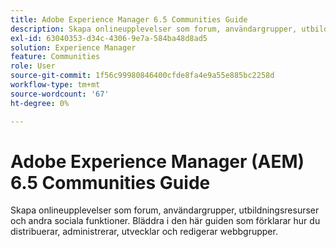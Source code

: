 ```yaml
---
title: Adobe Experience Manager 6.5 Communities Guide
description: Skapa onlineupplevelser som forum, användargrupper, utbildningsresurser och andra sociala funktioner. Bläddra i den här guiden som förklarar hur du distribuerar, administrerar, utvecklar och redigerar webbgrupper.
exl-id: 63040353-d34c-4306-9e7a-584ba48d8ad5
solution: Experience Manager
feature: Communities
role: User
source-git-commit: 1f56c99980846400cfde8fa4e9a55e885bc2258d
workflow-type: tm+mt
source-wordcount: '67'
ht-degree: 0%

---
```


# Adobe Experience Manager (AEM) 6.5 Communities Guide

Skapa onlineupplevelser som forum, användargrupper, utbildningsresurser och andra sociala funktioner. Bläddra i den här guiden som förklarar hur du distribuerar, administrerar, utvecklar och redigerar webbgrupper.
